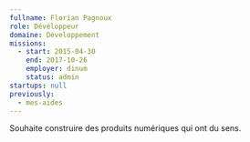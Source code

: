```yaml
---
fullname: Florian Pagnoux
role: Développeur
domaine: Développement
missions:
  - start: 2015-04-30
    end: 2017-10-26
    employer: dinum
    status: admin
startups: null
previously:
  - mes-aides
---
```

Souhaite construire des produits numériques qui ont du sens.